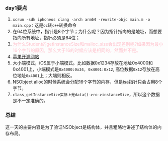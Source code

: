 ### day1要点

1. `xcrun -sdk iphoneos clang -arch arm64 -rewrite-objc main.m -o main.cpp；`这是`oc`转`c++`转换命令
2. 在64位系统中，指针是8个字节；为什么呢？因为指针指向的是地址，而想要指向所有地址，指针必须是64位；
3. <font color='pink'>为什么Student的getInstanceSize和malloc_size会出现差别呢?如果因为最小16个字节的原因，那么大于16的时候应该是相同的，然而并不是。</font>
4. [苹果开源网站](https://opensource.apple.com/)
5. 大小端模式，iOS属于小端模式。比如数据0x1234存放在地址0x4000和0x4001上，小端模式是```0x4000:0x34, 0x4001:0x12```, 高位数据`0x12`存放在高位地址`0x4001`上；大端则相反。 
6. NSObject alloc的时候系统会分配16个字节的内存，但是isa指针只会占用8个字节。
7. `class_getInstanceSize实际上是data()->ro->instanceSize`，所以这个数据是不一定准确的。



### 总结

这一天的主要内容是为了验证NSObject是结构体，并且粗略地讲述了结构体的内存布局。


